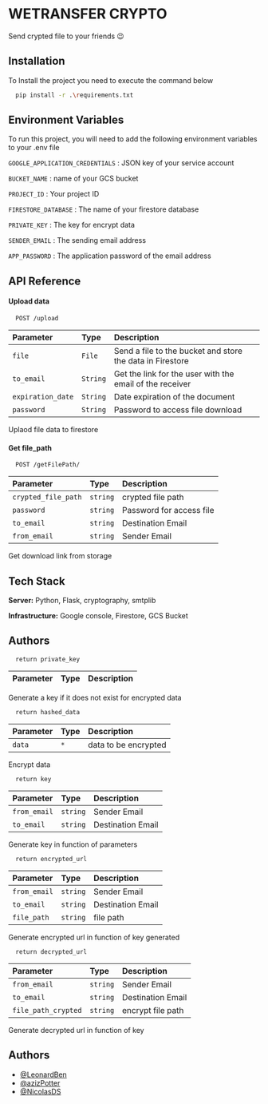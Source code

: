 
# WETRANSFER CRYPTO

Send crypted file to your friends 😉


## Installation

To Install the project you need to execute the command below

```bash
  pip install -r .\requirements.txt
```


## Environment Variables

To run this project, you will need to add the following environment variables to your .env file

`GOOGLE_APPLICATION_CREDENTIALS` : JSON key of your service account

`BUCKET_NAME` : name of your GCS bucket

`PROJECT_ID` : Your project ID

`FIRESTORE_DATABASE` : The name of your firestore database

`PRIVATE_KEY` : The key for encrypt data

`SENDER_EMAIL` : The sending email address

`APP_PASSWORD` : The application password of the email address


## API Reference

#### Upload data

```http
  POST /upload

```

| Parameter | Type     | Description                |
| :-------- | :------- | :------------------------- |
| `file` | `File` | Send a file to the bucket and store the data in Firestore |
| `to_email` | `String` | Get the link for the user with the email of the receiver  |
| `expiration_date` | `String` | Date expiration of the document |
| `password` | `String` | Password to access file download  |

Uplaod file data to firestore


#### Get file_path

```http
  POST /getFilePath/

```

| Parameter | Type     | Description                |
| :-------- | :------- | :------------------------- |
| `crypted_file_path` | `string` | crypted file path  |
| `password` | `string` | Password for access file |
| `to_email` | `string` | Destination Email |
| `from_email` | `string` | Sender Email |

Get download link from storage

## Tech Stack

**Server:** Python, Flask, cryptography, smtplib

**Infrastructure:** Google console, Firestore, GCS Bucket

## Authors

``` load_or_generate_private_key
  return private_key

```

| Parameter | Type     | Description                |
| :-------- | :------- | :------------------------- |

Generate a key if it does not exist for encrypted data

``` hash_data
  return hashed_data

```

| Parameter | Type     | Description                |
| :-------- | :------- | :------------------------- |
| `data` | `*` | data to be encrypted  |

Encrypt data

``` generate_key
  return key

```

| Parameter | Type     | Description                |
| :-------- | :------- | :------------------------- |
| `from_email` | `string` | Sender Email |
| `to_email` | `string` | Destination Email |

Generate key in function of parameters

``` encrypt_url
  return encrypted_url

```

| Parameter | Type     | Description                |
| :-------- | :------- | :------------------------- |
| `from_email` | `string` | Sender Email |
| `to_email` | `string` | Destination Email |
| `file_path` | `string` | file path |

Generate encrypted url in function of key generated

``` decrypt_url
  return decrypted_url

```

| Parameter | Type     | Description                |
| :-------- | :------- | :------------------------- |
| `from_email` | `string` | Sender Email |
| `to_email` | `string` | Destination Email |
| `file_path_crypted` | `string` | encrypt file path |

Generate decrypted url in function of key

## Authors
- [@LeonardBen](https://github.com/LeonardBen)
- [@azizPotter](https://github.com/azizPotter)
- [@NicolasDS](https://github.com/SynhPoO)
